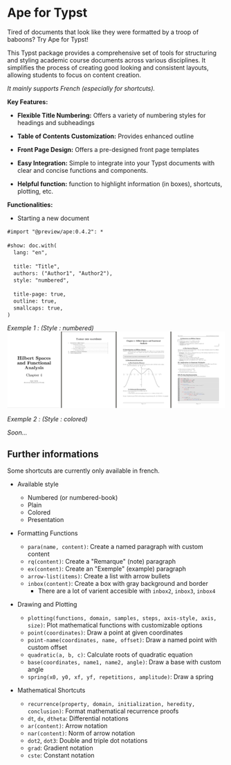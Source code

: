 # Ape for Typst

  

Tired of documents that look like they were formatted by a troop of baboons? Try Ape for Typst!

  

This Typst package provides a comprehensive set of tools for structuring and styling academic course documents across various disciplines. It simplifies the process of creating good looking and consistent layouts, allowing students to focus on content creation.

_It mainly supports French (especially for shortcuts)._

**Key Features:**

  

*  **Flexible Title Numbering:** Offers a variety of numbering styles for headings and subheadings

*  **Table of Contents Customization:** Provides enhanced outline

*  **Front Page Design:** Offers a pre-designed front page templates

*  **Easy Integration:** Simple to integrate into your Typst documents with clear and concise functions and components.

*  **Helpful function:** function to highlight information (in boxes), shortcuts, plotting, etc.

  


  

**Functionalities:**


* Starting a new document
```typst
#import "@preview/ape:0.4.2": *

#show: doc.with(
  lang: "en",

  title: "Title",
  authors: ("Author1", "Author2"),
  style: "numbered",

  title-page: true,
  outline: true,
  smallcaps: true,
)
```


*Exemple 1 : (Style : numbered)*
![Exemple 1](exemples/Exemple1.png)

*Exemple 2 : (Style : colored)*

*Soon...*


## Further informations
Some shortcuts are currently only available in french.

* Available style
  - Numbered (or numbered-book)
  - Plain
  - Colored
  - Presentation

* Formatting Functions
  - `para(name, content)`: Create a named paragraph with custom content
  - `rq(content)`: Create a "Remarque" (note) paragraph
  - `ex(content)`: Create an "Exemple" (example) paragraph
  - `arrow-list(items)`: Create a list with arrow bullets
  - `inbox(content)`: Create a box with gray background and border
    - There are a lot of varient accesible with `inbox2`, `inbox3`, `inbox4`

* Drawing and Plotting
  - `plotting(functions, domain, samples, steps, axis-style, axis, size)`: Plot mathematical functions with customizable options
  - `point(coordinates)`: Draw a point at given coordinates
  - `point-name(coordinates, name, offset)`: Draw a named point with custom offset
  - `quadratic(a, b, c)`: Calculate roots of quadratic equation
  - `base(coordinates, name1, name2, angle)`: Draw a base with custom angle
  - `spring(x0, y0, xf, yf, repetitions, amplitude)`: Draw a spring

* Mathematical Shortcuts
  - `recurrence(property, domain, initialization, heredity, conclusion)`: Format mathematical recurrence proofs
  - `dt`, `dx`, `dtheta`: Differential notations
  - `ar(content)`: Arrow notation
  - `nar(content)`: Norm of arrow notation
  - `dot2`, `dot3`: Double and triple dot notations
  - `grad`: Gradient notation
  - `cste`: Constant notation